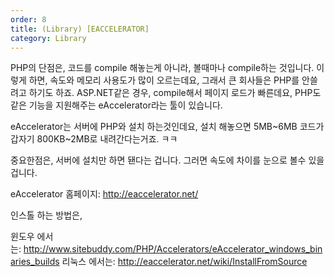 ```yaml
---
order: 8
title: (Library) [EACCELERATOR]
category: Library
---
```


PHP의 단점은, 코드를 compile 해놓는게 아니라, 볼때마나 compile하는 것입니다. 이렇게 하면, 속도와 메모리 사용도가 많이 오르는데요, 그래서 큰 회사들은 PHP를 안쓸려고 하기도 하죠. ASP.NET같은 경우, compile해서 페이지 로드가 빠른데요, PHP도 같은 기능을 지원해주는 eAccelerator라는 툴이 있습니다.

eAccelerator는 서버에 PHP와 설치 하는것인데요, 설치 해놓으면 5MB~6MB 코드가 갑자기 800KB~2MB로 내려간다는거죠. ㅋㅋ

중요한점은, 서버에 설치만 하면 됀다는 겁니다. 그러면 속도에 차이를 눈으로 볼수 있을겁니다.

eAccelerator 홈페이지: http://eaccelerator.net/

인스톨 하는 방법은, 

윈도우 에서는: http://www.sitebuddy.com/PHP/Accelerators/eAccelerator_windows_binaries_builds
리눅스 에서는: http://eaccelerator.net/wiki/InstallFromSource



